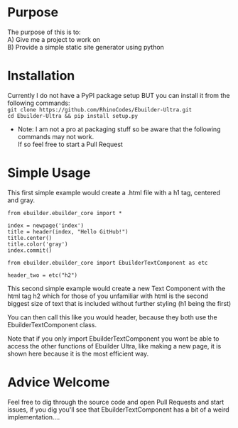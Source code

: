# Purpose
The purpose of this is to:<br>
  A) Give me a project to work on<br>
  B) Provide a simple static site generator using python<br>
# Installation
Currently I do not have a PyPI package setup BUT you can install it from the following commands:<br>
`git clone https://github.com/RhinoCodes/Ebuilder-Ultra.git`<br>
`cd Ebuilder-Ultra && pip install setup.py`
* Note: I am not a pro at packaging stuff so be aware that the following commands may not work. <br>
  If so feel free to start a Pull Request
 # Simple Usage
 This first simple example would create a .html file with a h1 tag, centered and gray.
  
 ```
 from ebuilder.ebuilder_core import *
 
 index = newpage('index')
 title = header(index, "Hello GitHub!")
 title.center()
 title.color('gray')
 index.commit()
 ```
  
```
from ebuilder.ebuilder_core import EbuilderTextComponent as etc
  
header_two = etc("h2")
```
This second simple example would create a new Text Component with the html tag h2 which for those of you unfamiliar with 
html is the second biggest size of text that is included without further styling (h1 being the first)

You can then call this like you would header, because they both use the EbuilderTextComponent class.

Note that if you only import EbuilderTextComponent you wont be able to 
access the other functions of Ebuilder Ultra, like making a new page, it is shown here
because it is the most efficient way.

# Advice Welcome
Feel free to dig through the source code and open Pull Requests and start issues, if you dig you'll see that EbuilderTextComponent 
has a bit of a weird implementation....
